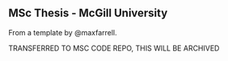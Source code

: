 ## MSc Thesis - McGill University 

From a template by @maxfarrell.

TRANSFERRED TO MSC CODE REPO, THIS WILL BE ARCHIVED
